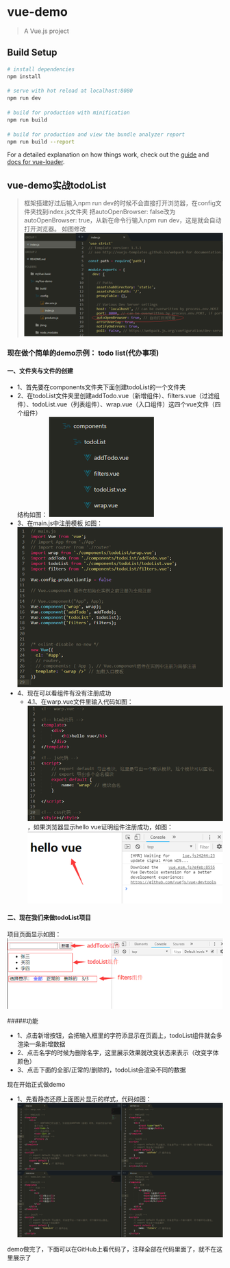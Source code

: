 # vue-demo

> A Vue.js project

## Build Setup

``` bash
# install dependencies
npm install

# serve with hot reload at localhost:8080
npm run dev

# build for production with minification
npm run build

# build for production and view the bundle analyzer report
npm run build --report
```

For a detailed explanation on how things work, check out the [guide](http://vuejs-templates.github.io/webpack/) and [docs for vue-loader](http://vuejs.github.io/vue-loader).


## vue-demo实战todoList

> 框架搭建好过后输入npm run dev的时候不会直接打开浏览器，在config文件夹找到index.js文件夹 把autoOpenBrowser: false改为autoOpenBrowser: true，从新在命令行输入npm run dev，这是就会自动打开浏览器。 如图修改 ![](jtimg/2.png)


### 现在做个简单的demo示例： todo list(代办事项)

#### 一、文件夹与文件的创建
* 1、首先要在components文件夹下面创建todoList的一个文件夹
* 2、在todoList文件夹里创建addTodo.vue（新增组件）、filters.vue（过滤组件）、todoList.vue（列表组件）、wrap.vue（入口组件）这四个vue文件（四个组件）  
结构如图： ![](jtimg/3.png)  
* 3、在main.js中注册模板  如图： ![](jtimg/6.png)
* 4、现在可以看组件有没有注册成功
	* 4.1、在warp.vue文件里输入代码如图： ![](jtimg/7.png)，如果浏览器显示hello vue证明组件注册成功，如图： ![](jtimg/8.png)


#### 二、现在我们来做todoList项目

项目页面显示如图： ![](jtimg/9.png)  

#####功能
* 1、点击新增按钮，会把输入框里的字符添显示在页面上，todoList组件就会多渲染一条新增数据
* 2、点击名字的时候为删除名字，这里展示效果就改变状态来表示（改变字体颜色）
* 3、点击下面的全部/正常的/删除的，todoList会渲染不同的数据

现在开始正式做demo

* 1、先看静态还原上面图片显示的样式，代码如图： ![](jtimg/10.png)

demo做完了，下面可以在GitHub上看代码了，注释全部在代码里面了，就不在这里展示了
